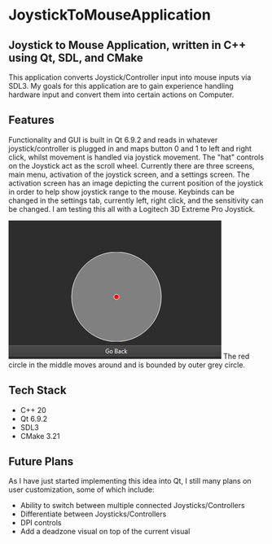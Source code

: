 # JoystickToMouseApplication

## Joystick to Mouse Application, written in C++ using Qt, SDL, and CMake

This application converts Joystick/Controller input into mouse inputs via SDL3.
My goals for this application are to gain experience handling hardware input and convert them into certain actions on Computer.

## Features

Functionality and GUI is built in Qt 6.9.2 and reads in whatever joystick/controller is plugged in and maps button 0 and 1 to left and right click, whilst movement is handled via joystick movement.
The "hat" controls on the Joystick act as the scroll wheel. Currently there are three screens, main menu, activation of the joystick screen, and a settings screen.
The activation screen has an image depicting the current position of the joystick in order to help show joystick range to the mouse.
Keybinds can be changed in the settings tab, currently left, right click, and the sensitivity can be changed.
I am testing this all with a Logitech 3D Extreme Pro Joystick.

![Reticle Image](Images/JoystickVisual.jpg)
The red circle in the middle moves around and is bounded by outer grey circle.

## Tech Stack
- C++ 20
- Qt 6.9.2
- SDL3
- CMake 3.21

## Future Plans

As I have just started implementing this idea into Qt, I still many plans on user customization, some of which include:
- Ability to switch between multiple connected Joysticks/Controllers
- Differentiate between Joysticks/Controllers
- DPI controls
- Add a deadzone visual on top of the current visual
